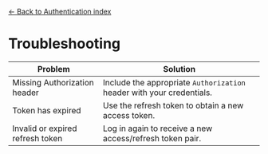 [← Back to Authentication index](index.md)

# Troubleshooting
| Problem | Solution |
| --- | --- |
| Missing Authorization header | Include the appropriate `Authorization` header with your credentials. |
| Token has expired | Use the refresh token to obtain a new access token. |
| Invalid or expired refresh token | Log in again to receive a new access/refresh token pair. |

